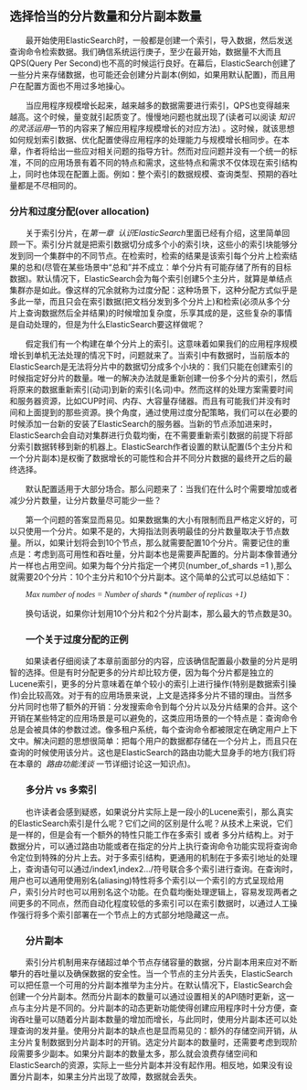 ## 选择恰当的分片数量和分片副本数量

<div style="text-indent:2em">
<p> 最开始使用ElasticSearch时，一般都是创建一个索引，导入数据，然后发送查询命令检索数据。我们确信系统运行庚子，至少在最开始，数据量不大而且QPS(Query Per Second)也不高的时候运行良好。在幕后，ElasticSearch创建了一些分片来存储数据，也可能还会创建分片副本(例如，如果用默认配置)，而且用户在配置方面也不用过多地操心。</p>

<p>当应用程序规模增长起来，越来越多的数据需要进行索引，QPS也变得越来越高。这个时候，量变就引起质变了。慢慢地问题也就出现了(读者可以阅读 <i>知识的灵活运用</i>一节的内容来了解应用程序规模增长的对应方法) 。这时候，就该思想如何规划索引数据、优化配置使得应用程序的处理能力与规模增长相同步。在本章，作者将给出一些应对相关问题的指导方针。然而对应问题并没有一个统一的标准，不同的应用场景有着不同的特点和需求，这些特点和需求不仅体现在索引结构上，同时也体现在配置上面。例如：整个索引的数据规模、查询类型、预期的吞吐量都是不尽相同的。</p>
<h3 style="text-indent:0em;">分片和过度分配(over allocation)</h3>

<p>
关于索引分片，在<i>第一章&nbsp;&nbsp;认识ElasticSearch</i>里面已经有介绍，这里简单回顾一下。索引分片就是把索引数据切分成多个小的索引块，这些小的索引块能够分发到同一个集群中的不同节点。在检索时，检索的结果是该索引每个分片上检索结果的总和(尽管在某些场景中“总和”并不成立：单个分片有可能存储了所有的目标数据)。默认情况下，ElasticSearch会为每个索引创建5个主分片，就算是单结点集群亦是如此。像这样的冗余就称为过度分配：这种场景下，这种分配方式似乎是多此一举，而且只会在索引数据(把文档分发到多个分片上)和检索(必须从多个分片上查询数据然后全并结果)的时候增加复杂度，乐享其成的是，这些复杂的事情是自动处理的，但是为什么ElasticSearch要这样做呢？</p>
<p>假定我们有一个构建在单个分片上的索引。这意味着如果我们的应用程序规模增长到单机无法处理的情况下时，问题就来了。当索引中有数据时，当前版本的ElasticSearch是无法将分片中的数据切分成多个小块的：我们只能在创建索引的时候指定好分片的数量。唯一的解决办法就是重新创建一份多个分片的索引，然后将原来的数据重新索引(动词)到新的索引(名词)中。然而这样的处理方案需要时间和服务器资源，比如CUP时间、内存、大容量存储器。而且有可能我们并没有时间和上面提到的那些资源。换个角度，通过使用过度分配策略，我们可以在必要的时候添加一台新的安装了ElasticSearch的服务器。当新的节点添加进来时，ElasticSearch会自动对集群进行负载均衡，在不需要重新索引数据的前提下将部分索引数据转移到新的机器上。ElasticSearch作者设置的默认配置(5个主分片和一个分片副本)是权衡了数据增长的可能性和合并不同分片数据的最终开之后的最终选择。</p>
<p>默认配置适用于大部分场合。那么问题来了：当我们在什么时个需要增加或者减少分片数量，让分片数量尽可能少一些？</p>
<p>第一个问题的答案显而易见。如果数据集的大小有限制而且严格定义好的，可以只使用一个分片。如果不是的，大拇指法则表明最佳的分片数量取决于节点数量。所以，如果计划将会到10个节点，那么就需要配置10个分片。需要记住的重点是：考虑到高可用性和吞吐量，分片副本也是需要声配置的。分片副本像普通分片一样也占用空间。如果为每个分片指定一个拷贝(number_of_shards =1 ),那么就需要20个分片：10个主分片和10个分片副本。这个简单的公式可以总结如下： </p>
<p style="font-family:optimal;font-style:italic;">Max number of nodes = Number of shards * (number of replicas +1) </p>
<p>换句话说，如果你计划用10个分片和2个分片副本，那么最大的节点数是30。</p>

<h3>一个关于过度分配的正例</h3>

<p>如果读者仔细阅读了本章前面部分的内容，应该确信配置最小数量的分片是明智的选择。但是有时分配更多的分片却比较方便，因为每个分片都是独立的Lucene索引，更多的分片意味着在单个较小的索引上进行操作(特别是数据索引操作)会比较高效。对于有的应用场景来说，上文是选择多分片不错的理由。当然多分片同时也带了额外的开销：分发搜索命令到每个分片以及分片结果的合并。这个开销在某些特定的应用场景是可以避免的，这类应用场景的一个特点是：查询命令总是会被具体的参数过滤。像多租户系统，每个查询命令都被限定在确定用户上下文中。解决问题的思想很简单：把每个用户的数据都存储在一个分片上，而且只在查询的时候使用该分片。这也是ElasticSearch的路由功能大显身手的地方(我们将在本章的 <i>&nbsp;路由功能浅谈&nbsp;</i>一节详细讨论这一知识点)。</p>

<h3>多分片 vs 多索引</h3>
<p>也许读者会感到疑惑，如果说分片实际上是一段小的Lucene索引，那么真实的ElasticSearch索引是什么呢？它们之间的区别是什么呢？从技术上来说，它们是一样的，但是会有一个额外的特性只能工作在多索引 或者 多分片结构上。对于数据分片，可以通过路由功能或者在指定的分片上执行查询命令功能实现将查询命令定位到特殊的分片上去。对于多索引结构，更通用的机制在于多索引地址的处理上，查询语句可以通过/index1,index2.../符号联合多个索引进行查询。在查询时，用户也可以通用使用别名(aliasing)特性将多个索引以一个索引的方式呈现给用户，索引分片时也可以用别名这个功能。在负载均衡处理逻辑上，容易发现两者之间更多的不同点，然而自动化程度较低的多索引可以在索引数据时，以通过人工操作强行将多个索引部署在一个节点上的方式部分地隐藏这一点。
</p>
<h3>分片副本</h3>
<p>索引分片机制用来存储超过单个节点存储容量的数据，分片副本用来应对不断攀升的吞吐量以及确保数据的安全性。当一个节点的主分片丢失，ElasticSearch可以把任意一个可用的分片副本推举为主分片。在默认情况下，ElasticSearch会创建一个分片副本。然而分片副本的数量可以通过设置相关的API随时更新，这一点与主分片是不同的。分片副本的动态更新功能使得创建应用程序时十分方便，查询吞吐量可以随着分片副本数量的增加而增长，与此同时，使用分片副本还可以处理查询的发并量。使用分片副本的缺点也是显而易见的：额外的存储空间开销，从主分片复制数据到分片副本时的开销。选定分片副本的数量时，还需要考虑到现阶段需要多少副本。如果分片副本的数量太多，那么就会浪费存储空间和ElasticSearch的资源，实际上一些分片副本并没有起作用。相反地，如果没有设置分片副本，如果主分片出现了故障，数据就会丢失。</p>
</div>

